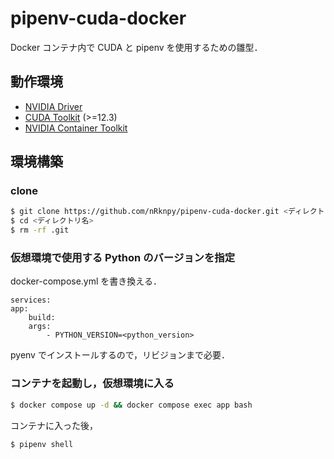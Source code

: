 # pipenv-cuda-docker

Docker コンテナ内で CUDA と pipenv を使用するための雛型．

## 動作環境

- [NVIDIA Driver](https://www.nvidia.co.jp/Download/index.aspx)
- [CUDA Toolkit](https://developer.nvidia.com/cuda-downloads) (>=12.3)
- [NVIDIA Container Toolkit](https://docs.nvidia.com/datacenter/cloud-native/container-toolkit/latest/install-guide.html)

## 環境構築

### clone

```sh
$ git clone https://github.com/nRknpy/pipenv-cuda-docker.git <ディレクトリ名>
$ cd <ディレクトリ名>
$ rm -rf .git
```

### 仮想環境で使用する Python のバージョンを指定

docker-compose.yml を書き換える．

```
services:
app:
    build:
    args:
        - PYTHON_VERSION=<python_version>
```

pyenv でインストールするので，リビジョンまで必要．

### コンテナを起動し，仮想環境に入る

```sh
$ docker compose up -d && docker compose exec app bash
```

コンテナに入った後，

```sh
$ pipenv shell
```
